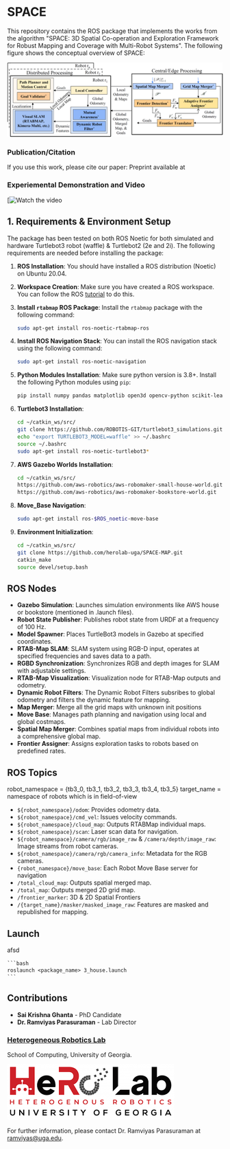 # SPACE
This repository contains the ROS package that implements the works from the algorithm "SPACE: 3D Spatial Co-operation and Exploration Framework for Robust Mapping and Coverage with Multi-Robot Systems". The following figure shows the conceptual overview of SPACE:

![](Images/Overiew.png)


### Publication/Citation
If you use this work, please cite our paper: 
Preprint available at 

### Experiemental Demonstration and Video

[![Watch the video]([https://raw.githubusercontent.com/yourusername/yourrepository/main/assets/video.mp4](https://github.com/herolab-uga/SPACE-MAP/blob/288caa76b11fba969f9577ec1cef0f4017aecc5d/Images/Video.mp4))


## 1. Requirements & Environment Setup
The package has been tested on both ROS Noetic for both simulated and hardware Turtlebot3 robot (waffle) & Turtlebot2 (2e and 2i). The following requirements are needed before installing the package:

1. **ROS Installation**: You should have installed a ROS distribution (Noetic) on Ubuntu 20.04.
2. **Workspace Creation**: Make sure you have created a ROS workspace. You can follow the ROS [tutorial](http://wiki.ros.org/catkin/Tutorials/create_a_workspace) to do this.
3. **Install `rtabmap` ROS Package**: Install the `rtabmap` package with the following command:
    ```bash
    sudo apt-get install ros-noetic-rtabmap-ros
    ```
4. **Install ROS Navigation Stack**: You can install the ROS navigation stack using the following command:
    ```bash
    sudo apt-get install ros-noetic-navigation
    ```
6. **Python Modules Installation**: Make sure python version is 3.8+. Install the following Python modules using `pip`:
    ```bash
    pip install numpy pandas matplotlib open3d opencv-python scikit-learn
    ```
7. **Turtlebot3 Installation**:
    ```bash
    cd ~/catkin_ws/src/
    git clone https://github.com/ROBOTIS-GIT/turtlebot3_simulations.git
    echo "export TURTLEBOT3_MODEL=waffle" >> ~/.bashrc
    source ~/.bashrc
    sudo apt-get install ros-noetic-turtlebot3*
    ```
    
8. **AWS Gazebo Worlds Installation**:
    ```bash
    cd ~/catkin_ws/src/
    https://github.com/aws-robotics/aws-robomaker-small-house-world.git
    https://github.com/aws-robotics/aws-robomaker-bookstore-world.git
    ```

9. **Move_Base Navigation**:
    ```bash
    sudo apt-get install ros-$ROS_noetic-move-base
    ```
10. **Environment Initialization**:
    ```bash
    cd ~/catkin_ws/src/
    git clone https://github.com/herolab-uga/SPACE-MAP.git
    catkin_make
    source devel/setup.bash
    ```
    
## ROS Nodes
- **Gazebo Simulation**: Launches simulation environments like AWS house or bookstore (mentioned in .launch files).
- **Robot State Publisher**: Publishes robot state from URDF at a frequency of 100 Hz.
- **Model Spawner**: Places TurtleBot3 models in Gazebo at specified coordinates.
- **RTAB-Map SLAM**: SLAM system using RGB-D input, operates at specified frequencies and saves data to a path.
- **RGBD Synchronization**: Synchronizes RGB and depth images for SLAM with adjustable settings.
- **RTAB-Map Visualization**: Visualization node for RTAB-Map outputs and odometry.
- **Dynamic Robot Filters**: The Dynamic Robot Filters subsribes to global odometry and filters the dynamic feature for mapping.
- **Map Merger**: Merge all the grid maps with unknown init positions
- **Move Base**: Manages path planning and navigation using local and global costmaps.
- **Spatial Map Merger**: Combines spatial maps from individual robots into a comprehensive global map.
- **Frontier Assigner**: Assigns exploration tasks to robots based on predefined rates.

## ROS Topics
robot_namespace = {tb3_0, tb3_1, tb3_2, tb3_3, tb3_4, tb3_5}
target_name = namespace of robots which is in field-of-view

- `${robot_namespace}/odom`: Provides odometry data.
- `${robot_namespace}/cmd_vel`: Issues velocity commands.
- `${robot_namespace}/cloud_map`: Outputs RTABMap individual maps.
- `${robot_namespace}/scan`: Laser scan data for navigation.
- `${robot_namespace}/camera/rgb/image_raw` & `/camera/depth/image_raw`: Image streams from robot cameras.
- `${robot_namespace}/camera/rgb/camera_info`: Metadata for the RGB cameras.
- `{robot_namespace}/move_base`: Each Robot Move Base server for navigation
- `/total_cloud_map`: Outputs spatial merged map.
- `/total_map`: Outputs merged 2D grid map.
- `/frontier_marker`: 3D & 2D Spatial Frontiers
- `/{target_name}/masker/masked_image_raw`: Features are masked and republished for mapping.

## Launch
afsd

    ```bash
    roslaunch <package_name> 3_house.launch
    ```
    
## Contributions

- **Sai Krishna Ghanta** - PhD Candidate
- **Dr. Ramviyas Parasuraman** - Lab Director

### [Heterogeneous Robotics Lab](https://hero.uga.edu/)
School of Computing, University of Georgia.


![](Images/Lab.png)

For further information, please contact Dr. Ramviyas Parasuraman at [ramviyas@uga.edu](mailto:ramviyas@uga.edu). 


